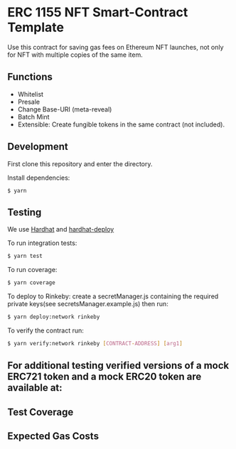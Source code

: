 # ERC 1155 NFT Smart-Contract Template

Use this contract for saving gas fees on Ethereum NFT launches, not only for NFT with multiple copies of the same item.

## Functions

* Whitelist
* Presale
* Change Base-URI (meta-reveal)
* Batch Mint
* Extensible: Create fungible tokens in the same contract (not included). 

## Development

First clone this repository and enter the directory.

Install dependencies:

```
$ yarn
```

## Testing

We use [Hardhat](https://hardhat.dev) and [hardhat-deploy](https://github.com/wighawag/hardhat-deploy)

To run integration tests:

```sh
$ yarn test
```

To run coverage:

```sh
$ yarn coverage
```

To deploy to Rinkeby:
create a secretManager.js containing the required private keys(see secretsManager.example.js) then run:

```sh
$ yarn deploy:network rinkeby
```

To verify the contract run:

```sh
$ yarn verify:network rinkeby [CONTRACT-ADDRESS] [arg1]
```

## For additional testing verified versions of a mock ERC721 token and a mock ERC20 token are available at:

## Test Coverage

## Expected Gas Costs
